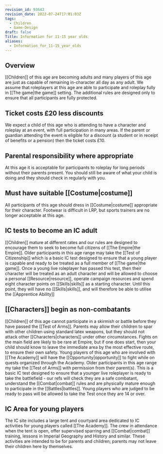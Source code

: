 ```yaml
---
revision_id: 93643
revision_date: 2022-07-24T17:01:03Z
tags:
  - Children
  - Game-Design
draft: false
Title: Information for 11-15 year olds
aliases:
  - Information_for_11-15_year_olds
---
```

## Overview
[[Children]] of this age are becoming adults and many players of this age are just as capable of remaining in-character all day as any adult. We assume that roleplayers at this age are able to participate and roleplay fully in [[The game|the game]] setting. The additional rules are designed only to ensure that all participants are fully protected.
## Ticket costs £20 less discounts
We expect a child of this age who is attending to have a character and roleplay at an event, with full participation in many areas. If the parent or guardian attending the event is eligible for a discount (a student or in receipt of benefits or a pension) then the ticket costs £10.
## Parental responsibility where appropriate
At this age it is acceptable for participants to roleplay for long periods without their parents present. You should still be aware of what your child is doing and they should check in regularly with you.
## Must have suitable [[Costume|costume]]
All participants of this age should dress in [[Costume|costume]] appropriate for their character. Footwear is difficult in LRP, but sports trainers are no longer acceptable at this age.
## IC tests to become an IC adult
[[Children]] mature at different rates and our rules are designed to encourage them to seek to become full citizens of [[The Empire|the Empire]]. Older participants in this age range may take the [[Test of Citizenship]] which is a basic IC test designed to ensure that a young player is capable and ready to be treated as a full member of [[The game|the game]]. Once a young live roleplayer has passed this test, then their character will be treated as an adult character and will be allowed to choose a personal [[Resource|resource]], operate campaign resources and spend eight character points on [[Skills|skills]] as a starting character. Until this point, they will have no [[Skills|skills]], and will therefore be able to utilise the [[Apprentice Ability]]
## [[Characters]] begin as non-combatants
[[Children]] of this age cannot participate in a skirmish or battle before they have passed the [[Test of Arms]]. Parents may allow their children to spar with other children using standard latex weapons, but they should not attack other [[Characters|characters]] under other circumstances. Fights on the main field are likely to be rare at Empire, but if one does start, then your child should know to leave the immediate area by the most effective route, to ensure their own safety. Young players of this age who are involved with [[The Academy]] will have the [[Opportunity|opportunity]] to fight while on quests organized through the Academy.
Older participants in this age range my take the [[Test of Arms]] with permission from their parent(s). This is a basic IC test designed to ensure that a younger live roleplayer is ready to take the battlefield - our refs will check they are a safe combatant, understand the [[Combat|combat]] rules and are physically mature enough to participate in the [[Battles|battles]]. Young players who are judged to be ready to pass will be allowed to take the Test once they are 14 or over.
## IC Area for young players
The IC site includes a large tent and courtyard area dedicated to IC activities for young players called [[The Academy]]. The crew in attendance when the tent is open, offer supervised sparring and [[Combat|combat]] training, lessons in Imperial Geography and History and similar. These activities are intended to be for parents and children; parents may not leave their children here by themselves.